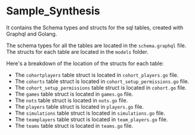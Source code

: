 # Sample_Synthesis
It contains the Schema types and structs for the sql tables, created with Graphql and Golang.

The schema types for all the tables are located in the `schema.graphql` file.
The structs for each table are located in the `models` folder.

Here's a breakdown of the location of the structs for each table:

- The `cohortplayers` table struct is located in `cohort_players.go` file.
- The `cohorts` table struct is located in `cohort_setup_permissions.go` file.
- The `cohort_setup_permissions` table struct is located in `cohort.go` file.
- The `games` table struct is located in `games.go` file.
- The `nots` table struct is located in `nots.go` file.
- The `players` table struct is located in `players.go` file.
- The `simulations` table struct is located in `simulations.go` file.
- The `teamplayers` table struct is located in `team_players.go` file.
- The `teams` table struct is located in `teams.go` file.
